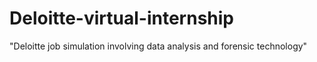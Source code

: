 # Deloitte-virtual-internship
"Deloitte job simulation involving data analysis and forensic technology"
